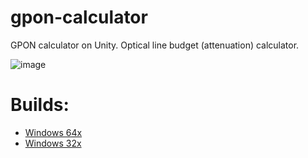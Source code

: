 # gpon-calculator
GPON calculator on Unity. Optical line budget (attenuation) calculator.

![image](https://user-images.githubusercontent.com/101662620/170692904-f5e73290-223c-4069-8c26-17de38624db1.png)

# Builds:
+ [Windows 64x](https://I-eerr-I.github.io/gpon-calculator/poner_win_64.rar)
+ [Windows 32x](https://I-err-I.github.io/gpon-calculator/Builds/poner_win_86.rar)
